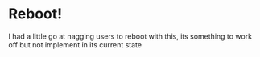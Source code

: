 # Reboot!
I had a little go at nagging users to reboot with this, its something to work off but not implement in its current state